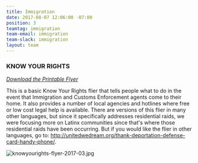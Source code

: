 ```yaml
---
title: Immigration
date: 2017-08-07 12:06:00 -07:00
position: 3
teamtag: immigration
team-email: immigration
team-slack: immigration
layout: team
---
```


### KNOW YOUR RIGHTS

*[Download the Printable Flyer][flyer]*

This is a basic Know Your Rights flier that tells people what to do in the event that Immigration and Customs Enforcement agents come to their home. It also provides a number of local agencies and hotlines where free or low cost legal help is available. There are versions of this flier in many other languages, but since it specifically addresses residential raids, we were focusing more on Latinx communities since that's where those residential raids have been occurring. But if you would like the flier in other languages, go to: http://unitedwedream.org/thank-deportation-defense-card-handy-phone/.

![knowyourights-flyer-2017-03.jpg][flyer]

[flyer]: /uploads/knowyourights-flyer-2017-03.jpg